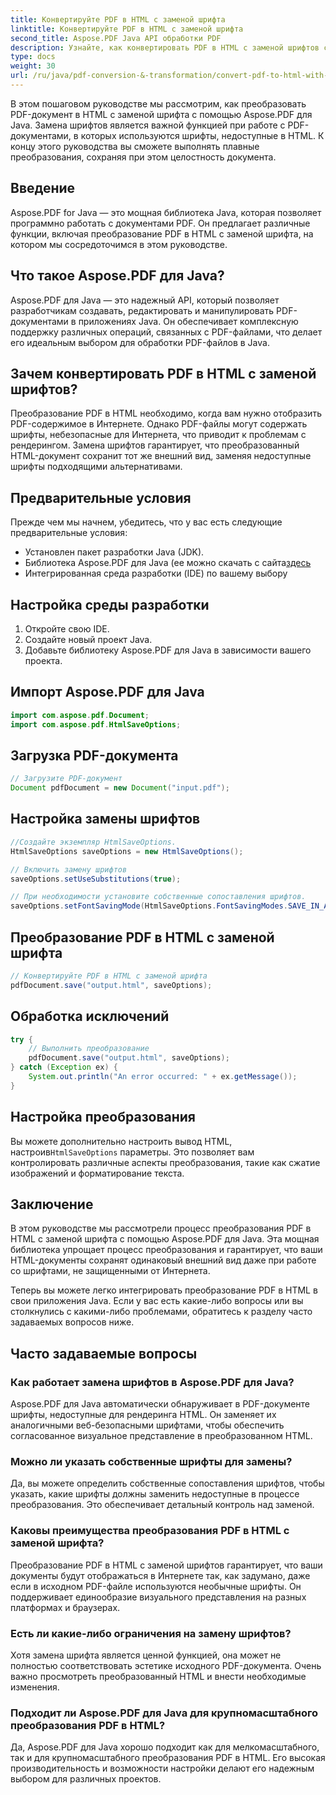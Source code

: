 ```yaml
---
title: Конвертируйте PDF в HTML с заменой шрифта
linktitle: Конвертируйте PDF в HTML с заменой шрифта
second_title: Aspose.PDF Java API обработки PDF
description: Узнайте, как конвертировать PDF в HTML с заменой шрифтов с помощью Aspose.PDF для Java. Пошаговое руководство с исходным кодом для плавного преобразования. Оптимизируйте свой веб-контент прямо сейчас!
type: docs
weight: 30
url: /ru/java/pdf-conversion-&-transformation/convert-pdf-to-html-with-font-substitution/
---
```


В этом пошаговом руководстве мы рассмотрим, как преобразовать PDF-документ в HTML с заменой шрифта с помощью Aspose.PDF для Java. Замена шрифтов является важной функцией при работе с PDF-документами, в которых используются шрифты, недоступные в HTML. К концу этого руководства вы сможете выполнять плавные преобразования, сохраняя при этом целостность документа.

## Введение

Aspose.PDF for Java — это мощная библиотека Java, которая позволяет программно работать с документами PDF. Он предлагает различные функции, включая преобразование PDF в HTML с заменой шрифта, на котором мы сосредоточимся в этом руководстве.

## Что такое Aspose.PDF для Java?

Aspose.PDF для Java — это надежный API, который позволяет разработчикам создавать, редактировать и манипулировать PDF-документами в приложениях Java. Он обеспечивает комплексную поддержку различных операций, связанных с PDF-файлами, что делает его идеальным выбором для обработки PDF-файлов в Java.

## Зачем конвертировать PDF в HTML с заменой шрифтов?

Преобразование PDF в HTML необходимо, когда вам нужно отобразить PDF-содержимое в Интернете. Однако PDF-файлы могут содержать шрифты, небезопасные для Интернета, что приводит к проблемам с рендерингом. Замена шрифтов гарантирует, что преобразованный HTML-документ сохранит тот же внешний вид, заменяя недоступные шрифты подходящими альтернативами.

## Предварительные условия

Прежде чем мы начнем, убедитесь, что у вас есть следующие предварительные условия:

- Установлен пакет разработки Java (JDK).
-  Библиотека Aspose.PDF для Java (ее можно скачать с сайта[здесь](https://releases.aspose.com/pdf/java/)
- Интегрированная среда разработки (IDE) по вашему выбору

## Настройка среды разработки

1. Откройте свою IDE.
2. Создайте новый проект Java.
3. Добавьте библиотеку Aspose.PDF для Java в зависимости вашего проекта.

## Импорт Aspose.PDF для Java

```java
import com.aspose.pdf.Document;
import com.aspose.pdf.HtmlSaveOptions;
```

## Загрузка PDF-документа

```java
// Загрузите PDF-документ
Document pdfDocument = new Document("input.pdf");
```

## Настройка замены шрифтов

```java
//Создайте экземпляр HtmlSaveOptions.
HtmlSaveOptions saveOptions = new HtmlSaveOptions();

// Включить замену шрифтов
saveOptions.setUseSubstitutions(true);

// При необходимости установите собственные сопоставления шрифтов.
saveOptions.setFontSavingMode(HtmlSaveOptions.FontSavingModes.SAVE_IN_ALL_FORMATS);
```

## Преобразование PDF в HTML с заменой шрифта

```java
// Конвертируйте PDF в HTML с заменой шрифта
pdfDocument.save("output.html", saveOptions);
```

## Обработка исключений

```java
try {
    // Выполнить преобразование
    pdfDocument.save("output.html", saveOptions);
} catch (Exception ex) {
    System.out.println("An error occurred: " + ex.getMessage());
}
```

## Настройка преобразования

 Вы можете дополнительно настроить вывод HTML, настроив`HtmlSaveOptions` параметры. Это позволяет вам контролировать различные аспекты преобразования, такие как сжатие изображений и форматирование текста.

## Заключение

В этом руководстве мы рассмотрели процесс преобразования PDF в HTML с заменой шрифта с помощью Aspose.PDF для Java. Эта мощная библиотека упрощает процесс преобразования и гарантирует, что ваши HTML-документы сохранят одинаковый внешний вид даже при работе со шрифтами, не защищенными от Интернета.

Теперь вы можете легко интегрировать преобразование PDF в HTML в свои приложения Java. Если у вас есть какие-либо вопросы или вы столкнулись с какими-либо проблемами, обратитесь к разделу часто задаваемых вопросов ниже.

## Часто задаваемые вопросы

### Как работает замена шрифтов в Aspose.PDF для Java?

Aspose.PDF для Java автоматически обнаруживает в PDF-документе шрифты, недоступные для рендеринга HTML. Он заменяет их аналогичными веб-безопасными шрифтами, чтобы обеспечить согласованное визуальное представление в преобразованном HTML.

### Можно ли указать собственные шрифты для замены?

Да, вы можете определить собственные сопоставления шрифтов, чтобы указать, какие шрифты должны заменить недоступные в процессе преобразования. Это обеспечивает детальный контроль над заменой.

### Каковы преимущества преобразования PDF в HTML с заменой шрифта?

Преобразование PDF в HTML с заменой шрифтов гарантирует, что ваши документы будут отображаться в Интернете так, как задумано, даже если в исходном PDF-файле используются необычные шрифты. Он поддерживает единообразие визуального представления на разных платформах и браузерах.

### Есть ли какие-либо ограничения на замену шрифтов?

Хотя замена шрифта является ценной функцией, она может не полностью соответствовать эстетике исходного PDF-документа. Очень важно просмотреть преобразованный HTML и внести необходимые изменения.

### Подходит ли Aspose.PDF для Java для крупномасштабного преобразования PDF в HTML?

Да, Aspose.PDF для Java хорошо подходит как для мелкомасштабного, так и для крупномасштабного преобразования PDF в HTML. Его высокая производительность и возможности настройки делают его надежным выбором для различных проектов.